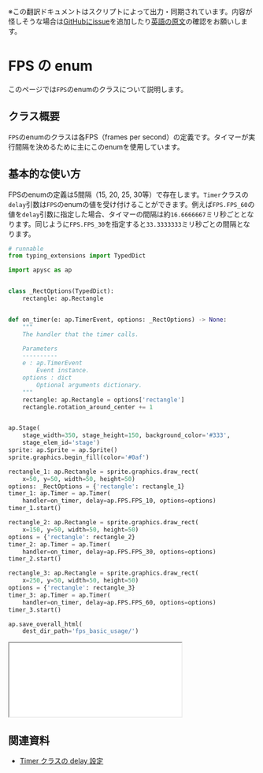 <span class="inconspicuous-txt">※この翻訳ドキュメントはスクリプトによって出力・同期されています。内容が怪しそうな場合は<a href="https://github.com/simon-ritchie/apysc/issues" target="_blank">GitHubにissue</a>を追加したり[英語の原文](fps.md)の確認をお願いします。</span>

# FPS の enum

このページでは`FPS`のenumのクラスについて説明します。

## クラス概要

`FPS`のenumのクラスは各FPS（frames per second）の定義です。タイマーが実行間隔を決めるために主にこのenumを使用しています。

## 基本的な使い方

FPSのenumの定義は5間隔（15, 20, 25, 30等）で存在します。`Timer`クラスの`delay`引数は`FPS`のenumの値を受け付けることができます。例えば`FPS.FPS_60`の値を`delay`引数に指定した場合、タイマーの間隔は約`16.6666667`ミリ秒ごととなります。同じように`FPS.FPS_30`を指定すると`33.3333333`ミリ秒ごとの間隔となります。

```py
# runnable
from typing_extensions import TypedDict

import apysc as ap


class _RectOptions(TypedDict):
    rectangle: ap.Rectangle


def on_timer(e: ap.TimerEvent, options: _RectOptions) -> None:
    """
    The handler that the timer calls.

    Parameters
    ----------
    e : ap.TimerEvent
        Event instance.
    options : dict
        Optional arguments dictionary.
    """
    rectangle: ap.Rectangle = options['rectangle']
    rectangle.rotation_around_center += 1


ap.Stage(
    stage_width=350, stage_height=150, background_color='#333',
    stage_elem_id='stage')
sprite: ap.Sprite = ap.Sprite()
sprite.graphics.begin_fill(color='#0af')

rectangle_1: ap.Rectangle = sprite.graphics.draw_rect(
    x=50, y=50, width=50, height=50)
options: _RectOptions = {'rectangle': rectangle_1}
timer_1: ap.Timer = ap.Timer(
    handler=on_timer, delay=ap.FPS.FPS_10, options=options)
timer_1.start()

rectangle_2: ap.Rectangle = sprite.graphics.draw_rect(
    x=150, y=50, width=50, height=50)
options = {'rectangle': rectangle_2}
timer_2: ap.Timer = ap.Timer(
    handler=on_timer, delay=ap.FPS.FPS_30, options=options)
timer_2.start()

rectangle_3: ap.Rectangle = sprite.graphics.draw_rect(
    x=250, y=50, width=50, height=50)
options = {'rectangle': rectangle_3}
timer_3: ap.Timer = ap.Timer(
    handler=on_timer, delay=ap.FPS.FPS_60, options=options)
timer_3.start()

ap.save_overall_html(
    dest_dir_path='fps_basic_usage/')
```

<iframe src="static/fps_basic_usage/index.html" width="350" height="150"></iframe>

## 関連資料

- [Timer クラスの delay 設定](jp_timer_delay.md)